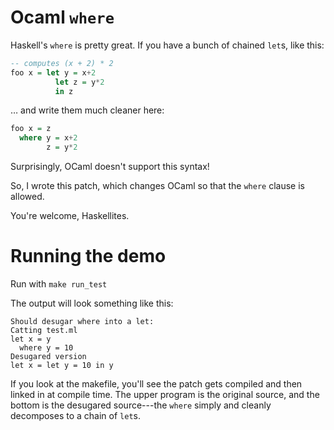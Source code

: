 # Ocaml `where`

Haskell's `where` is pretty great. If you have a bunch of chained `let`s, like this:

```haskell
-- computes (x + 2) * 2
foo x = let y = x+2
          let z = y*2
          in z
```

… and write them much cleaner here:

```haskell
foo x = z
  where y = x+2
        z = y*2
```

Surprisingly, OCaml doesn't support this syntax!

So, I wrote this patch, which changes OCaml so that the `where` clause is allowed.

You're welcome, Haskellites.

# Running the demo

Run with `make run_test`

The output will look something like this:

```
Should desugar where into a let:
Catting test.ml
let x = y
  where y = 10
Desugared version
let x = let y = 10 in y
```

If you look at the makefile, you'll see the patch gets compiled and then linked in at compile time. The upper program is the original source, and the bottom is the desugared source---the `where` simply and cleanly decomposes to a chain of `let`s.